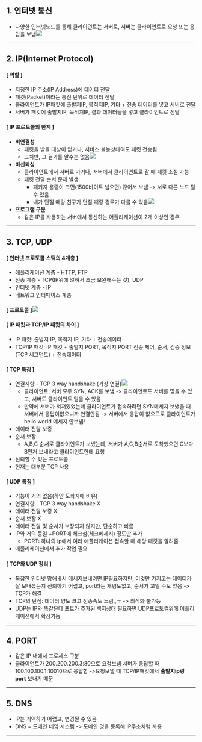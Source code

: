 ## 1. 인터넷 통신
- 다양한 인터넷노드를 통해 클라이언트는 서버로, 서버는 클라이언트로 요청 또는 응답을 보냄![](https://media.vlpt.us/images/78eeeeeee/post/421deb43-3f32-48aa-b25a-3fe800108ef6/image.png)
------
## 2. IP(Internet Protocol)
#### [ 역할 ]
- 지정한 IP 주소(IP Address)에 데이터 전달
- 패킷(Packet)이라는 통신 단위로 데이터 전달
- 클라이언트가 IP패킷에 출발지IP, 목적지IP, 기타 + 전송 데이터를 넣고 서버로 전달
- 서버가 패킷에  출발지IP, 목적지IP, 결과 데이터들을 넣고 클라이언트로 전달
#### [ IP 프로토콜의 한계 ]
- **비연결성**
  - 패킷을 받을 대상이 없거나, 서비스 불능상태여도 패킷 전송됨
  - 그치만, 그 결과를 알수는 없음![](https://media.vlpt.us/images/78eeeeeee/post/35464f64-2c0e-44c9-8331-75936a205fe4/image.png)
- **비신뢰성**
  - 클라이언트에서 서버로 가거나, 서버에서 클라이언트로 갈 때 패킷 소실 가능
  - 패킷 전달 순서 문제 발생
    - 패키지 용량이 크면(1500바이트 넘으면) 끊어서 보냄 -> 서로 다른 노드 탈 수 있음
    - 내가 던질 때랑 친구가 던질 때랑 경로가 다를 수 있음![](https://media.vlpt.us/images/78eeeeeee/post/83a8b9d7-1a05-4cfe-b04b-3285de61ed67/image.png)
- **프로그램 구분**
  - 같은 IP를 사용하는 서버에서 통신하는 어플리케이션이 2개 이상인 경우
------
## 3. TCP, UDP
#### [ 인터넷 프로토콜 스택의 4계층 ]
- 애플리케이션 계층 - HTTP, FTP
- 전송 계층 - TCP(IP위에 얹혀서 조금 보완해주는 것), UDP
- 인터넷 계층 - IP
- 네트워크 인터페이스 계층

#### [ 프로토콜 ]![](https://media.vlpt.us/images/78eeeeeee/post/35886f70-b7d4-4db0-9324-c5f3e6734fff/image.png)

#### [ IP 패킷과 TCP/IP 패킷의 차이 ]
- IP 패킷: 출발지 IP, 목적지 IP, 기타 + 전송데이터
- TCP/IP 패킷: IP 패킷 + 출발지 PORT, 목적지 PORT 전송 제어, 순서, 검증 정보(TCP 세그먼트) + 전송데이터

#### [ TCP 특징 ]
- 연결지향 - TCP 3 way handshake (가상 연결)![](https://media.vlpt.us/images/78eeeeeee/post/4271faef-9542-4205-ad69-12218bc61edf/image.png)
  - 클라이언트, 서버 모두 SYN, ACK를 보냄 -> 클라이언트도 서버를 믿을 수 있고, 서버도 클라이언트 믿을 수 있음
  - 만약에 서버가 껴져있었는데 클라이언트가 접속하려면 SYN메세지 보냈을 때 서버에서 응답이없으니까 연결안됨 -> 서버에서 응답이 없으므로 클라이언트가 hello world 메세지 안보냄!
- 데이터 전달 보증
- 순서 보장
  - A,B,C 순서로 클라이언트가 보냈는데, 서버가 A,C,B순서로 도착했으면 C보다 B먼저 보내라고 클라이언트한테 요청
- 신뢰할 수 있는 프로토콜
- 현재는 대부분 TCP 사용

#### [ UDP 특징 ]
- 기능이 거의 없음(하얀 도화지에 비유)
- 연결지향 - TCP 3 way handshake X
- 데이터 전달 보증 X
- 순서 보장 X
- 데이터 전달 및 순서가 보장되지 않지만, 단순하고 빠름
- IP와 거의 동일 +PORT에 체크섬(체크메세지) 정도만 추가
  - PORT: 하나의 ip에서 여러 애플리케이션 접속할 때 해당 패킷을 알려줌 
- 애플리케이션에서 추가 작업 필요

#### [ TCP와 UDP 정리 ]
- 복잡한 인터넷 망애ㅔ서 메세지보내려면 IP필요하지만, 이것만 가지고는 데이터가 잘 보내졌는지 신뢰하기 어렵고, port라는 개념도없고, 순서가 꼬일 수도 있음 -> TCP가 해결
- TCP의 단점: 데이터 양도 크고 전송속도 느림,,ㅠ -> 최적화 불가능
- UDP는 IP와 똑같은데 포트가 추가된 백지상태
필요하면 UDP프로토컬위에 어플리케이션에서 확장가능
------
## 4. PORT
- 같은 IP 내에서 프로세스 구분
- 클라이언트가 200.200.200.3:80으로 요청보냄
서버가 응답할 때 100.100.100.1:10010으로 응답함 ->요청보낼 때 TCP/IP패킷에서 **출발지ip랑 port** 보내기 때문
------
## 5. DNS
- IP는 기억하기 어렵고, 변경될 수 있음
- DNS = 도메인 네임 시스템 -> 도메인 명을 등록해 IP주소처럼 사용

------